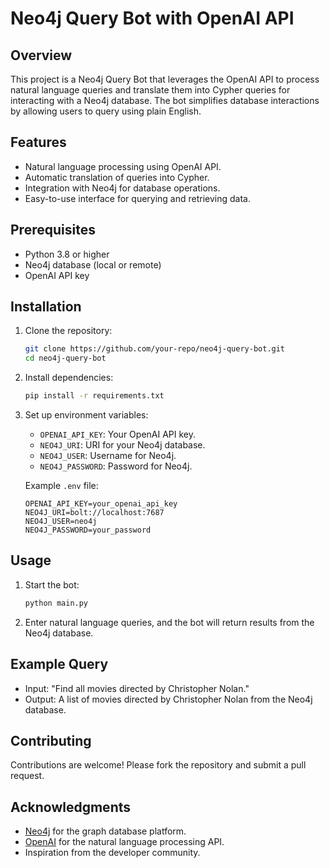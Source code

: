 # Neo4j Query Bot with OpenAI API

## Overview
This project is a Neo4j Query Bot that leverages the OpenAI API to process natural language queries and translate them into Cypher queries for interacting with a Neo4j database. The bot simplifies database interactions by allowing users to query using plain English.

## Features
- Natural language processing using OpenAI API.
- Automatic translation of queries into Cypher.
- Integration with Neo4j for database operations.
- Easy-to-use interface for querying and retrieving data.

## Prerequisites
- Python 3.8 or higher
- Neo4j database (local or remote)
- OpenAI API key

## Installation
1. Clone the repository:
    ```bash
    git clone https://github.com/your-repo/neo4j-query-bot.git
    cd neo4j-query-bot
    ```

2. Install dependencies:
    ```bash
    pip install -r requirements.txt
    ```

3. Set up environment variables:
    - `OPENAI_API_KEY`: Your OpenAI API key.
    - `NEO4J_URI`: URI for your Neo4j database.
    - `NEO4J_USER`: Username for Neo4j.
    - `NEO4J_PASSWORD`: Password for Neo4j.

    Example `.env` file:
    ```
    OPENAI_API_KEY=your_openai_api_key
    NEO4J_URI=bolt://localhost:7687
    NEO4J_USER=neo4j
    NEO4J_PASSWORD=your_password
    ```

## Usage
1. Start the bot:
    ```bash
    python main.py
    ```

2. Enter natural language queries, and the bot will return results from the Neo4j database.

## Example Query
- Input: "Find all movies directed by Christopher Nolan."
- Output: A list of movies directed by Christopher Nolan from the Neo4j database.



## Contributing
Contributions are welcome! Please fork the repository and submit a pull request.


## Acknowledgments
- [Neo4j](https://neo4j.com/) for the graph database platform.
- [OpenAI](https://openai.com/) for the natural language processing API.
- Inspiration from the developer community.
